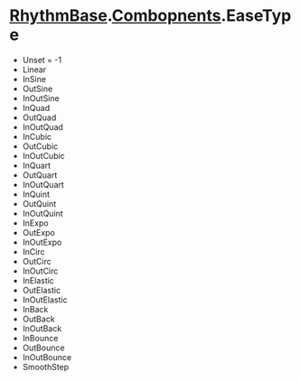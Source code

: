 # [RhythmBase](../namespaces.md).[Combopnents](../namespace/Components.md).EaseType  
  
- Unset = -1  
- Linear  
- InSine  
- OutSine  
- InOutSine  
- InQuad  
- OutQuad  
- InOutQuad  
- InCubic  
- OutCubic  
- InOutCubic  
- InQuart  
- OutQuart  
- InOutQuart  
- InQuint  
- OutQuint  
- InOutQuint  
- InExpo  
- OutExpo  
- InOutExpo  
- InCirc  
- OutCirc  
- InOutCirc  
- InElastic  
- OutElastic  
- InOutElastic  
- InBack  
- OutBack  
- InOutBack  
- InBounce  
- OutBounce  
- InOutBounce  
- SmoothStep  